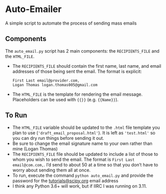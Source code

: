 # Auto-Emailer

A simple script to automate the process of sending mass emails

## Components

The `auto_email.py` script has 2 main components: the `RECIPIENTS_FILE` and the `HTML_FILE`.

- The `RECIPIENTS_FILE` should contain the first name, last name, and email addresses of those being sent the email. The format is explicit:

  ```
  First Last email@provider.com,
  Logan Thomas logan.thomas005@gmail.com
  ```

- The `HTML_FILE` is the template for rendering the email message. Placeholders can be used with `{{}}` (e.g. `{{Name}}`).

## To Run

- The `HTML_FILE` variable should be updated to the `.html` file template you plan to use (`'draft_email_proposal.html'`). It is left as `'test.html'` so you can dry run things before sending it out.
- Be sure to change the email signature name to your own rather than mine (Logan Thomas)
- The `RECIPIENTS_FILE` file should be updated to include a list of those to whom you wish to send the email. The format is `First Last email@com.com,`.
  I’d send to about 50 at a time so that you don’t have to worry about sending them all at once.
- To run, execute the command `python auto_email.py` and provide the password for the tutorials@scipy.org email address
- I think any Python 3.6+ will work, but if IIRC I was running on 3.11.
